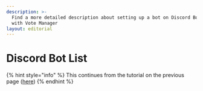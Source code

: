 ```yaml
---
description: >-
  Find a more detailed description about setting up a bot on Discord Bot List
  with Vote Manager
layout: editorial
---
```


# Discord Bot List

{% hint style="info" %}
This continues from the tutorial on the previous page ([here](general.md))
{% endhint %}
